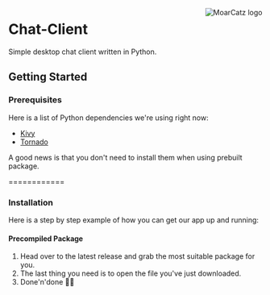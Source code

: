 <img src="https://avatars3.githubusercontent.com/u/21263910?v=3&s=100" alt="MoarCatz logo"
     title="MoarCatz" align="right" />
     
# Chat-Client
Simple desktop chat client written in Python.

## Getting Started
### Prerequisites
Here is a list of Python dependencies we're using right now:

* [Kivy](https://github.com/kivy/kivy)
* [Tornado](https://github.com/tornadoweb/tornado)

A good news is that you don't need to install them when using prebuilt package.

============

### Installation
Here is a step by step example of how you can get our app up and running:

#### Precompiled Package
1. Head over to the latest release and grab the most suitable package for you. 
2. The last thing you need is to open the file you've just downloaded. 
3. Done'n'done :saxophone::turtle:

